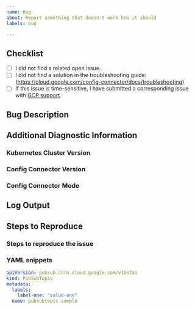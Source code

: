 ```yaml
---
name: Bug
about: Report something that doesn't work how it should
labels: bug

---
```

## Checklist

- [ ] I did not find a related open issue.
- [ ] I did not find a solution in the troubleshooting guide: (https://cloud.google.com/config-connector/docs/troubleshooting)
- [ ] If this issue is time-sensitive, I have submitted a corresponding issue with [GCP support](https://cloud.google.com/support-hub).

## Bug Description

<!--- A clear and concise description of the bug. --->

## Additional Diagnostic Information

### Kubernetes Cluster Version

<!--
Run the following command to get the Kubernetes cluster version:

kubectl version --short
-->

### Config Connector Version

<!--
Run the following command to get the installed Config Connector version:

kubectl get ns cnrm-system -o jsonpath='{.metadata.annotations.cnrm\.cloud\.google\.com/version}'
-->

### Config Connector Mode

<!--
Run the following command to get the Config Connector Mode:

kubectl get ConfigConnector "configconnector.core.cnrm.cloud.google.com" -o=jsonpath="{@.spec.mode}"
-->

## Log Output

<!--
Include any relevant log output. See
  https://cloud.google.com/config-connector/docs/troubleshooting#logging

If the issue is for a specific resource, please include those logs.
-->

## Steps to Reproduce

### Steps to reproduce the issue
<!--- Steps needed to reproduce the issue. --->

### YAML snippets
<!--- YAML snippets needed to reproduce the issue. See the following as an example. --->

```yaml
apiVersion: pubsub.cnrm.cloud.google.com/v1beta1
kind: PubSubTopic
metadata:
  labels:
    label-one: "value-one"
  name: pubsubtopic-sample
```

